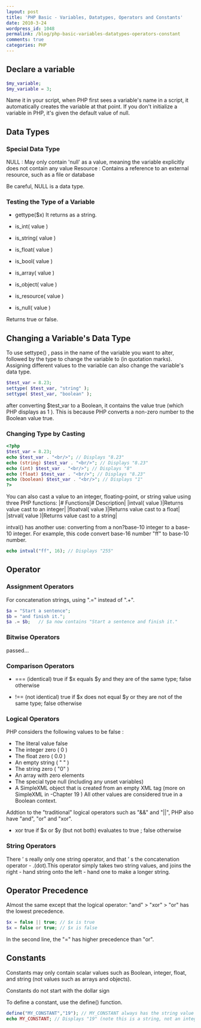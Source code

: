 ```yaml
---
layout: post
title: 'PHP Basic - Variables, Datatypes, Operators and Constants'
date: 2010-3-24
wordpress_id: 1048
permalink: /blog/php-basic-variables-datatypes-operators-constant
comments: true
categories: PHP
---
```

## Declare a variable

```php
$my_variable;
$my_variable = 3;

```

Name it in your script, when PHP first sees a variable's name in a script, it automatically creates the variable at that point.
If you don't initialize a variable in PHP, it's given the default value of null.


## Data Types
### Special Data Type
NULL : May only contain 'null' as a value, meaning the variable explicitly does not contain any value
Resource : Contains a reference to an external resource, such as a file or database

Be careful, NULL is a data type.

### Testing the Type of a Variable
+  gettype($x)
It returns as a string.

+  is_int( value )
+  is_string( value )
+  is_float( value )
+  is_bool( value )
+  is_array( value )
+  is_object( value )
+  is_resource( value )
+  is_null( value )

Returns true or false.

## Changing a Variable's Data Type
To use settype() , pass in the name of the variable you want to
alter, followed by the type to change the variable to (in quotation marks).
Assigning different values to the variable can also change the variable's data type.

```php
$test_var = 8.23;
settype( $test_var, "string" );
settype( $test_var, "boolean" );

```

after converting $test_var to a Boolean, it contains the value true
(which PHP displays as 1 ). This is because PHP converts a non-zero number to the Boolean value true.

### Changing Type by Casting

```php
<?php
$test_var = 8.23;
echo $test_var . "<br/>"; // Displays "8.23"
echo (string) $test_var . "<br/>"; // Displays "8.23"
echo (int) $test_var . "<br/>"; // Displays "8"
echo (float) $test_var . "<br/>"; // Displays "8.23"
echo (boolean) $test_var . "<br/>"; // Displays "1"
?>

```

You can also cast a value to an integer,
floating-point, or string value using three PHP functions:
|# Functions|# Description|
|intval( value )|Returns value cast to an integer|
|floatval( value )|Returns value cast to a float|
|strval( value )|Returns value cast to a string|

intval() has another use: converting from a non?base-10 integer to a base-10 integer.
For example, this code convert base-16 number "ff" to base-10 number.

```php
echo intval("ff", 16); // Displays "255"

```


## Operator

### Assignment Operators

For concatenation strings, using ".=" instead of ".+".

```php
$a = "Start a sentence";
$b = "and finish it.";
$a .= $b;	// $a now contains "Start a sentence and finish it."

```

### Bitwise Operators
passed...

### Comparison Operators
+  === (identical)
true if $x equals $y and they are of the
same type; false otherwise

+  !== (not identical)
true if $x does not equal $y or they are not
of the same type; false otherwise

### Logical Operators
PHP considers the following values to be false :
+  The literal value false
+  The integer zero ( 0 )
+  The float zero ( 0.0 )
+  An empty string ( " " )
+  The string zero ( "0" )
+  An array with zero elements
+  The special type null (including any unset variables)
+  A SimpleXML object that is created from an empty XML tag (more on SimpleXML in -Chapter 19 )
All other values are considered true in a Boolean context.

Addtion to the "traditional" logical operators such as "&&" and "||",
PHP also have "and", "or" and "xor".
+  xor
true if $x or $y (but not both) evaluates to true ; false
otherwise

### String Operators
There ’ s really only one string operator, and that ’ s the concatenation operator - .(dot).This operator simply
takes two string values, and joins the right - hand string onto the left - hand one to make a longer string.

## Operator Precedence
Almost the same except that the logical operator: "and" > "xor" > "or"
has the lowest precedence.

```php
$x = false || true; // $x is true
$x = false or true; // $x is false

```

In the second line, the "=" has higher precedence than "or".


## Constants
Constants may only contain scalar values such as Boolean, integer, float, and string (not values such as arrays and objects).

Constants do not start with the dollar sign

To define a constant, use the define() function.

```php
define("MY_CONSTANT","19"); // MY_CONSTANT always has the string value "19"
echo MY_CONSTANT; // Displays "19" (note this is a string, not an integer)

```

